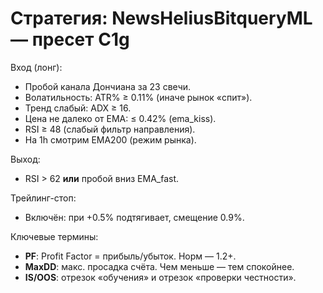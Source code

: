 # Стратегия: NewsHeliusBitqueryML — пресет C1g

Вход (лонг):
- Пробой канала Дончиана за 23 свечи.
- Волатильность: ATR% ≥ 0.11% (иначе рынок «спит»).
- Тренд слабый: ADX ≥ 16.
- Цена не далеко от EMA: ≤ 0.42% (ema_kiss).
- RSI ≥ 48 (слабый фильтр направления).
- На 1h смотрим EMA200 (режим рынка).

Выход:
- RSI > 62 **или** пробой вниз EMA_fast.

Трейлинг-стоп:
- Включён: при +0.5% подтягивает, смещение 0.9%.

Ключевые термины:
- **PF**: Profit Factor = прибыль/убыток. Норм — 1.2+.
- **MaxDD**: макс. просадка счёта. Чем меньше — тем спокойнее.
- **IS/OOS**: отрезок «обучения» и отрезок «проверки честности».
